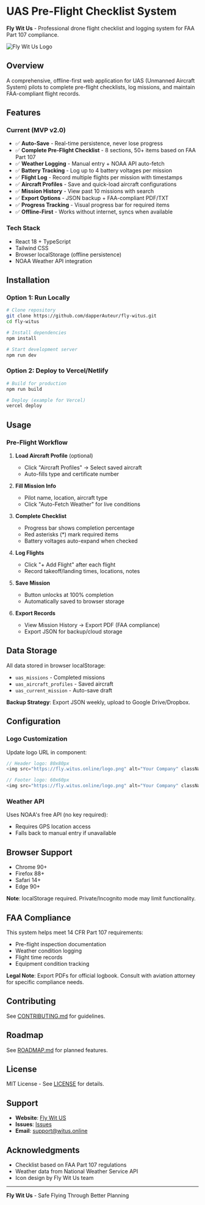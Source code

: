 # UAS Pre-Flight Checklist System

**Fly Wit Us** - Professional drone flight checklist and logging system for FAA Part 107 compliance.

![Fly Wit Us Logo](https://res.cloudinary.com/devdash54321/image/upload/v1760659304/logos/flywitus-platypus-logo.png)

## Overview

A comprehensive, offline-first web application for UAS (Unmanned Aircraft System) pilots to complete pre-flight checklists, log missions, and maintain FAA-compliant flight records.

## Features

### Current (MVP v2.0)

- ✅ **Auto-Save** - Real-time persistence, never lose progress
- ✅ **Complete Pre-Flight Checklist** - 8 sections, 50+ items based on FAA Part 107
- ✅ **Weather Logging** - Manual entry + NOAA API auto-fetch
- ✅ **Battery Tracking** - Log up to 4 battery voltages per mission
- ✅ **Flight Log** - Record multiple flights per mission with timestamps
- ✅ **Aircraft Profiles** - Save and quick-load aircraft configurations
- ✅ **Mission History** - View past 10 missions with search
- ✅ **Export Options** - JSON backup + FAA-compliant PDF/TXT
- ✅ **Progress Tracking** - Visual progress bar for required items
- ✅ **Offline-First** - Works without internet, syncs when available

### Tech Stack

- React 18 + TypeScript
- Tailwind CSS
- Browser localStorage (offline persistence)
- NOAA Weather API integration

## Installation

### Option 1: Run Locally
```bash
# Clone repository
git clone https://github.com/dapperAuteur/fly-witus.git
cd fly-witus

# Install dependencies
npm install

# Start development server
npm run dev
```

### Option 2: Deploy to Vercel/Netlify
```bash
# Build for production
npm run build

# Deploy (example for Vercel)
vercel deploy
```

## Usage

### Pre-Flight Workflow

1. **Load Aircraft Profile** (optional)
   - Click "Aircraft Profiles" → Select saved aircraft
   - Auto-fills type and certificate number

2. **Fill Mission Info**
   - Pilot name, location, aircraft type
   - Click "Auto-Fetch Weather" for live conditions

3. **Complete Checklist**
   - Progress bar shows completion percentage
   - Red asterisks (*) mark required items
   - Battery voltages auto-expand when checked

4. **Log Flights**
   - Click "+ Add Flight" after each flight
   - Record takeoff/landing times, locations, notes

5. **Save Mission**
   - Button unlocks at 100% completion
   - Automatically saved to browser storage

6. **Export Records**
   - View Mission History → Export PDF (FAA compliance)
   - Export JSON for backup/cloud storage

## Data Storage

All data stored in browser localStorage:
- `uas_missions` - Completed missions
- `uas_aircraft_profiles` - Saved aircraft
- `uas_current_mission` - Auto-save draft

**Backup Strategy**: Export JSON weekly, upload to Google Drive/Dropbox.

## Configuration

### Logo Customization
Update logo URL in component:
```typescript
// Header logo: 80x80px
<img src="https://fly.witus.online/logo.png" alt="Your Company" className="h-16 w-auto" />

// Footer logo: 60x60px  
<img src="https://fly.witus.online/logo.png" alt="Your Company" className="h-12 w-auto" />
```

### Weather API
Uses NOAA's free API (no key required):
- Requires GPS location access
- Falls back to manual entry if unavailable

## Browser Support

- Chrome 90+
- Firefox 88+
- Safari 14+
- Edge 90+

**Note**: localStorage required. Private/Incognito mode may limit functionality.

## FAA Compliance

This system helps meet 14 CFR Part 107 requirements:
- Pre-flight inspection documentation
- Weather condition logging
- Flight time records
- Equipment condition tracking

**Legal Note**: Export PDFs for official logbook. Consult with aviation attorney for specific compliance needs.

## Contributing

See [CONTRIBUTING.md](https://i.witus.online/fly-witus-contributing) for guidelines.

## Roadmap

See [ROADMAP.md](https://i.witus.online/fly-witus-dev-roadmap) for planned features.

## License

MIT License - See [LICENSE](LICENSE) for details.

## Support

- **Website**: [Fly Wit US](https://i.witus.online/fly-witus-dev-roadmap)
- **Issues**: [Issues](https://i.witus.online/fly-witus-issues-tracker)
- **Email**: support@witus.online

## Acknowledgments

- Checklist based on FAA Part 107 regulations
- Weather data from National Weather Service API
- Icon design by Fly Wit Us team

---

**Fly Wit Us** - Safe Flying Through Better Planning